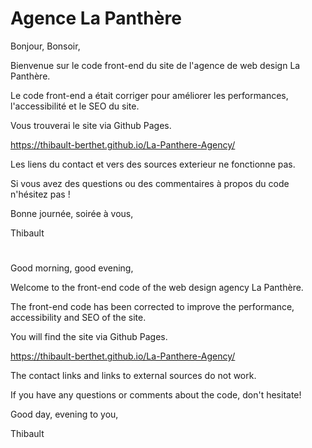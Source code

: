 # Agence La Panthère

Bonjour, Bonsoir,

Bienvenue sur le code front-end du site de l'agence de web design La Panthère.

Le code front-end a était corriger pour améliorer les performances, l'accessibilité et le SEO du site.

Vous trouverai le site via Github Pages.

https://thibault-berthet.github.io/La-Panthere-Agency/

Les liens du contact et vers des sources exterieur ne fonctionne pas.

Si vous avez des questions ou des commentaires à propos du code n'hésitez pas !

Bonne journée, soirée à vous,

Thibault

#

Good morning, good evening,

Welcome to the front-end code of the web design agency La Panthère.

The front-end code has been corrected to improve the performance, accessibility and SEO of the site.

You will find the site via Github Pages.

https://thibault-berthet.github.io/La-Panthere-Agency/

The contact links and links to external sources do not work.

If you have any questions or comments about the code, don't hesitate!

Good day, evening to you,

Thibault
